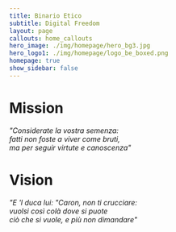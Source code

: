 ```yaml
---
title: Binario Etico
subtitle: Digital Freedom
layout: page
callouts: home_callouts
hero_image: ./img/homepage/hero_bg3.jpg
hero_logo1: ./img/homepage/logo_be_boxed.png
homepage: true
show_sidebar: false
---
```

# Mission
_"Considerate la vostra semenza:  
fatti non foste a viver come bruti,  
ma per seguir virtute e canoscenza"_
# Vision
_"E 'l duca lui: "Caron, non ti crucciare:  
vuolsi così colà dove si puote  
ciò che si vuole, e più non dimandare"_
